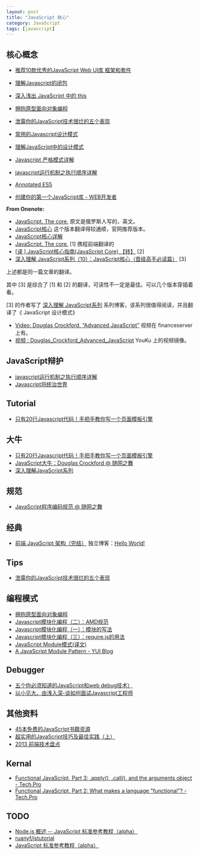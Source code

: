 ```yaml
---
layout: post
title: "JavaScript 核心"
category: JavaScript
tags: [javascript]
--- 
```

## 核心概念

- [推荐10款优秀的JavaScript Web UI库 框架和套件](http://www.admin10000.com/document/3740.html)
- [理解Javascript的闭包](http://www.admin10000.com/document/238.html)
- [深入浅出 JavaScript 中的 this](http://www.admin10000.com/document/1026.html)
- [拥抱原型面向对象编程](http://www.admin10000.com/document/1242.html)
- [泄露你的JavaScript技术很烂的五个表现](http://www.admin10000.com/document/1319.html)
- [常用的Javascript设计模式](http://www.admin10000.com/document/1085.html)
- [理解JavaScript中的设计模式](http://www.admin10000.com/document/1269.html)
- [Javascript 严格模式详解](http://www.admin10000.com/document/1329.html)
- [javascript运行机制之执行顺序详解](http://www.admin10000.com/document/3752.html)
- [Annotated ES5](http://es5.github.io/)
 
- [创建你的第一个JavaScript库 - WEB开发者](http://www.admin10000.com/document/1069.html)

__From Onenote:__

* [JavaScript. The core.](http://dmitrysoshnikov.com/ecmascript/javascript-the-core/)  原文是俄罗斯人写的，英文。
* [JavaScript核心](http://weizhifeng.net/javascript-the-core.html)  这个版本翻译得较通顺，官网推荐版本。
* [JavaScript核心详解](http://www.w3cfuns.com/article-5599061-1-1.html)
* [JavaScript. The core.](http://ued.ctrip.com/blog/?p=2795) [1] 携程前端翻译的
* [[译 ] JavaScript核心指南(JavaScript Core) 【转】](http://www.cnblogs.com/ifishing/archive/2010/12/08/1900594.html) [2]
* [深入理解 JavaScript系列（10）：JavaScript核心（晋级高手必读篇）](http://深入理解JavaScript系列（10）：JavaScript核心（晋级高手必读篇）) [3]

上述都是同一篇文章的翻译。

其中 [3] 是综合了 [1] 和 [2] 的翻译，可读性不一定是最佳。可以几个版本穿插着看。

[3] 的作者写了  [深入理解 JavaScript系列](http://www.cnblogs.com/TomXu/archive/2011/12/15/2288411.html)  系列博客，该系列很值得阅读，并且翻译了《 JavaScript 设计模式》

* [Video: Douglas Crockford, “Advanced JavaScript”](http://yuiblog.com/blog/2006/11/27/video-crockford-advjs/)  视频在 financeserver 上有。
* [视频 : Douglas_Crockford_Advanced_JavaScript](http://v.youku.com/v_show/id_XNjA2NDU2NzU2.html) YouKu 上的视频镜像。

## JavaScript辩护

- [javascript运行机制之执行顺序详解](http://www.admin10000.com/document/3752.html)
- [Javascript将统治世界](http://www.admin10000.com/document/3789.html)

## Tutorial

- [只有20行Javascript代码！手把手教你写一个页面模板引擎](http://www.admin10000.com/document/3769.html)

## 大牛

- [只有20行Javascript代码！手把手教你写一个页面模板引擎](http://www.admin10000.com/document/3769.html)
- [JavaScript大牛：Douglas Crockford @ 随网之舞](http://dancewithnet.com/2009/03/29/douglas-crockford/)
- [深入理解JavaScript系列](http://www.cnblogs.com/TomXu/archive/2011/12/15/2288411.html)

## 规范

- [JavaScript程序编码规范 @ 随网之舞](http://dancewithnet.com/snapshot/code-conventions-for-the-javascript-programming-language/)

## 经典

- [前端 JavaScript 架构（完结）](http://www.cnblogs.com/nuysoft/)  独立博客：[Hello World!](http://nuysoft.com/)

## Tips

- [泄露你的JavaScript技术很烂的五个表现](http://www.admin10000.com/document/1319.html)

## 编程模式

- [拥抱原型面向对象编程](http://www.admin10000.com/document/1242.html)
- [Javascript模块化编程（二）：AMD规范](http://www.admin10000.com/document/1287.html)
- [Javascript模块化编程（一）：模块的写法](http://www.admin10000.com/document/1286.html)
- [Javascript模块化编程（三）：require.js的用法](http://www.admin10000.com/document/1288.html)
- [JavaScript Module模式(译文)](http://blog.csdn.net/ustczxf1981/article/details/5275963)
- [A JavaScript Module Pattern - YUI Blog](http://yuiblog.com/blog/2007/06/12/module-pattern/)

## Debugger

- [五个你必须知道的JavaScript和web debug技术）](http://www.w3cfuns.com/article-5598996-1-1.html)
- [以小见大、由浅入深-谈如何面试Javascript工程师](http://www.w3cfuns.com/article-2635-1-1.html)

## 其他资料

- [45本免费的JavaScript书籍资源](http://www.admin10000.com/document/3672.html)
- [超实用的JavaScript技巧及最佳实践（上）](http://www.admin10000.com/document/3589.html)
- [2013 前端技术盘点](http://www.admin10000.com/document/3613.html) 

## Kernal

- [Functional JavaScript, Part 3: .apply(), .call(), and the arguments object - Tech.Pro](http://tech.pro/tutorial/2010/functional-javascript-part-3-apply-call-and-the-arguments-object)
- [Functional JavaScript, Part 2: What makes a language "functional"? - Tech.Pro](http://tech.pro/tutorial/2009/functional-javascript-part-2-what-makes-a-language-functional)

## TODO

- [Node.js 概述 -- JavaScript 标准参考教程（alpha）](http://javascript.ruanyifeng.com/nodejs/basic.html)
- [ruanyf/jstutorial](https://github.com/ruanyf/jstutorial)
- [JavaScript 标准参考教程（alpha）](http://javascript.ruanyifeng.com/)

